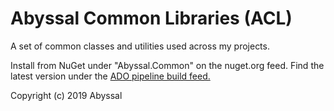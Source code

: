 # Abyssal Common Libraries (ACL)
A set of common classes and utilities used across my projects.  
  
Install from NuGet under "Abyssal.Common" on the nuget.org feed. Find the latest version under the [ADO pipeline build feed.](https://dev.azure.com/abyssal512/Abyssal.Common/_build?definitionId=6)  
  
Copyright (c) 2019 Abyssal
